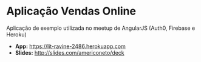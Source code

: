 # Aplicação Vendas Online

Aplicação de exemplo utilizada no meetup de AngularJS (Auth0, Firebase e Heroku)

* **App:** https://lit-ravine-2486.herokuapp.com
* **Slides:** http://slides.com/americoneto/deck
